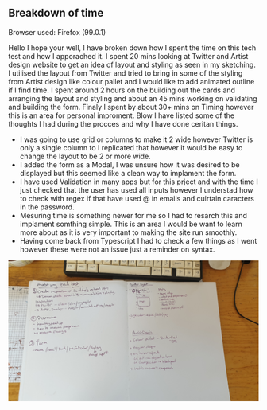 ## Breakdown of time 

Browser used: Firefox (99.0.1)

Hello I hope your well, I have broken down how I spent the time on this tech test and how I apporached it.
I spent 20 mins looking at Twitter and Artist design website to get an idea of layout and styling as seen in my sketching.
I utilised the layout from Twitter and tried to bring in some of the styling from Artist design like colour pallet and I would like to add animated outline if I find time.
I spent around 2 hours on the building out the cards and arranging the layout and styling and about an 45 mins working on validating and building the form. Finaly I spent by about 30+ mins on Timing however this is an area for personal improment.
Blow I have listed some of the thoughts I had during the procces and why I have done ceritan things.
- I was going to use grid or columns to make it 2 wide however Twitter is only a single column to I replicated that however it would be easy to change the layout to be 2 or more wide.
- I added the form as a Modal, I was unsure how it was desired to be displayed but this seemed like a clean way to implament the form.
- I have used Validation in many apps but for this prject and with the time I just checked that the user has used all inputs however I understad how to check with regex if that have used @ in emails and cuirtain caracters in the password.
- Mesuring time is something newer for me so I had to resarch this and implament somthing simple. This is an area I would be want to learn more about as it is very important to making the site run smoothly.
- Having come back from Typescript I had to check a few things as I went however these were not an issue just a reminder on syntax.

![workingout](./workingOut.jpg)
